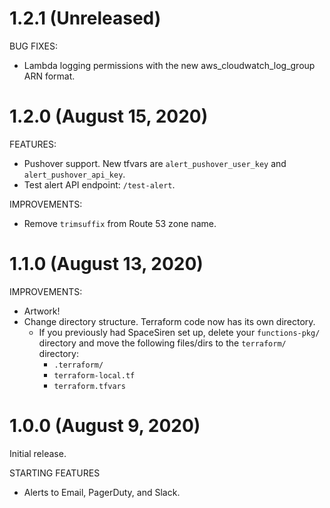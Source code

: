 # 1.2.1 (Unreleased)

BUG FIXES:

* Lambda logging permissions with the new aws_cloudwatch_log_group ARN format.

# 1.2.0 (August 15, 2020)

FEATURES:

* Pushover support. New tfvars are `alert_pushover_user_key` and `alert_pushover_api_key`.
* Test alert API endpoint: `/test-alert`.

IMPROVEMENTS:

* Remove `trimsuffix` from Route 53 zone name.

# 1.1.0 (August 13, 2020)

IMPROVEMENTS:

* Artwork!
* Change directory structure. Terraform code now has its own directory.
  * If you previously had SpaceSiren set up, delete your `functions-pkg/`
    directory and move the following files/dirs to the `terraform/` directory:
    * `.terraform/`
    * `terraform-local.tf`
    * `terraform.tfvars`

# 1.0.0 (August 9, 2020)

Initial release.

STARTING FEATURES

* Alerts to Email, PagerDuty, and Slack.
